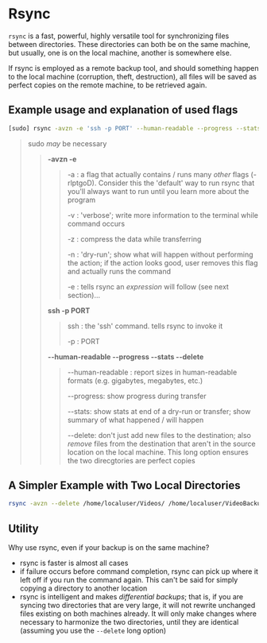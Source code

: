 # Rsync

`rsync` is a fast, powerful, highly versatile tool for synchronizing files between directories. These directories can both be on the same machine, but usually, one is on the local machine, another is somewhere else.

If rsync is employed as a remote backup tool, and should something happen to the local machine (corruption, theft, destruction), all files will be saved as perfect copies on the remote machine, to be retrieved again.

## Example usage and explanation of used flags

```bash
[sudo] rsync -avzn -e 'ssh -p PORT' --human-readable --progress --stats --delete /home/localuser/Videos/ remoteuser@IP:/home/remoteuser/Videos/
```

> sudo *may* be necessary
> > **-avzn -e**
> >
> > > -a : a flag that actually contains / runs many *other* flags (-rlptgoD). Consider this the 'default' way to run rsync that you'll always want to run until you learn more about the program
> > >
> > > -v : 'verbose'; write more information to the terminal while command occurs
> > >
> > > -z : compress the data while transferring
> > >
> > > -n : 'dry-run'; show what will happen without performing the action; if the action looks good, user removes this flag and actually runs the command
> > >
> > > -e : tells rsync an *expression* will follow (see next section)...
> >
> > **ssh -p PORT**
> >
> > > ssh : the 'ssh' command. tells rsync to invoke it
> > >
> > > -p : PORT
> > >
> >
> > **--human-readable --progress --stats --delete**
> > >
> > > --human-readable : report sizes in human-readable formats (e.g. gigabytes, megabytes, etc.)
> > >
> > > --progress: show progress during transfer
> > >
> > > --stats: show stats at end of a dry-run or transfer; show summary of what happened / will happen
> > >
> > > --delete: don't just add new files to the destination; also *remove* files from the destination that aren't in the source location on the local machine. This long option ensures the two direcgtories are perfect copies
> >

## A Simpler Example with Two Local Directories

```bash
rsync -avzn --delete /home/localuser/Videos/ /home/localuser/VideoBackups/
```

## Utility

Why use rsync, even if your backup is on the same machine?

- rsync is faster is almost all cases
- if failure occurs before command completion, rsync can pick up where it left off if you run the command again. This can't be said for simply copying a directory to another location
- rsync is intelligent and makes *differential backups*; that is, if you are syncing two directories that are very large, it will not rewrite unchanged files existing on both machines already. It will only make changes where necessary to harmonize the two directories, until they are identical (assuming you use the `--delete` long option)